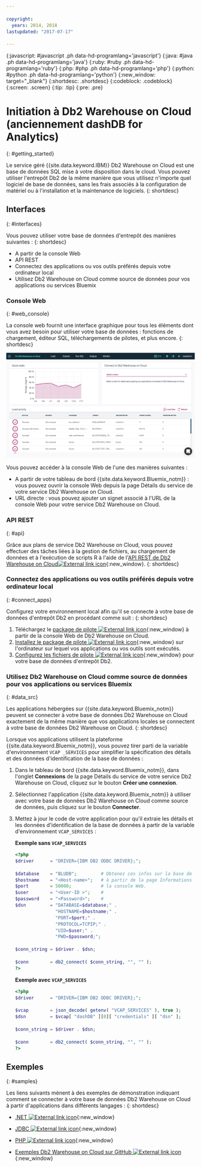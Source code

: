 ```yaml
---

copyright:
  years: 2014, 2018
lastupdated: "2017-07-17"

---
```


<!-- Attribute definitions --> 
{:javascript: #javascript .ph data-hd-programlang='javascript'}
{:java: #java .ph data-hd-programlang='java'}
{:ruby: #ruby .ph data-hd-programlang='ruby'}
{:php: #php .ph data-hd-programlang='php'}
{:python: #python .ph data-hd-programlang='python'}
{:new_window: target="_blank"}
{:shortdesc: .shortdesc}
{:codeblock: .codeblock}
{:screen: .screen}
{:tip: .tip}
{:pre: .pre}

# Initiation à Db2 Warehouse on Cloud (anciennement dashDB for Analytics)
{: #getting_started}

Le service géré {{site.data.keyword.IBM}} Db2 Warehouse on Cloud est une base de données SQL mise à votre disposition dans le cloud. Vous pouvez utiliser l'entrepôt Db2 de la même manière que vous utilisez n'importe quel logiciel de base de données, sans les frais associés à la configuration de matériel ou à l'installation et la maintenance de logiciels.
{: shortdesc}

## Interfaces
{: #interfaces}

Vous pouvez utiliser votre base de données d'entrepôt des manières suivantes :
{: shortdesc}

   * A partir de la console Web
   * API REST
   * Connectez des applications ou vos outils préférés depuis votre ordinateur local
   * Utilisez Db2 Warehouse on Cloud comme source de données pour vos applications ou services Bluemix

### Console Web
{: #web_console}

La console web fournit une interface graphique pour tous les éléments dont vous avez besoin pour utiliser votre base de données : fonctions de chargement, éditeur SQL, téléchargements de pilotes, et plus encore.
{: shortdesc}

![Affichez la page du tableau de bord de la console Web](images/console_v2.png)

<!-- Click the link to take a tour of the {{site.data.keyword.dashdbshort_notm}} for Analytics web console: [General tour ![External link icon](../../icons/launch-glyph.svg "External link icon")](http://ibm.biz/dashdb-general-quick-tour){:new_window}. -->

Vous pouvez accéder à la console Web de l'une des manières suivantes : 
   * A partir de votre tableau de bord {{site.data.keyword.Bluemix_notm}} : vous pouvez ouvrir la console Web depuis la page Détails du service de votre service Db2 Warehouse on Cloud.
   * URL directe : vous pouvez ajouter un signet associé à l'URL de la console Web pour votre service Db2 Warehouse on Cloud.

### API REST
{: #api}

Grâce aux plans de service Db2 Warehouse on Cloud, vous pouvez effectuer des tâches liées à la gestion de fichiers, au chargement de données et à l'exécution de scripts R à l'aide de l'[API REST de Db2 Warehouse on Cloud![External link icon](../../icons/launch-glyph.svg "External link icon")](http://ibm.biz/dashdb-api){:new_window}.
{: shortdesc}

### Connectez des applications ou vos outils préférés depuis votre ordinateur local
{: #connect_apps}

Configurez votre environnement local afin qu'il se connecte à votre base de données d'entrepôt Db2 en procédant comme suit :
{: shortdesc}

1. Téléchargez le [package de pilote ![External link icon](../../icons/launch-glyph.svg "External link icon")](https://www.ibm.com/support/knowledgecenter/SS6NHC/com.ibm.swg.im.dashdb.doc/connecting/connect_driver_package.html){:new_window} à partir de la console Web de Db2 Warehouse on Cloud.
2. [Installez le package de pilote ![External link icon](../../icons/launch-glyph.svg "External link icon")](https://www.ibm.com/support/knowledgecenter/SS6NHC/com.ibm.swg.im.dashdb.doc/connecting/connect_driver_package_install.html){:new_window} sur l'ordinateur sur lequel vos applications ou vos outils sont exécutés.
3. [Configurez les fichiers de pilote ![External link icon](../../icons/launch-glyph.svg "External link icon")](https://www.ibm.com/support/knowledgecenter/en/SS6NHC/com.ibm.swg.im.dashdb.doc/connecting/connect_driver_package_config.html){:new_window} pour votre base de données d'entrepôt Db2. 

### Utilisez Db2 Warehouse on Cloud comme source de données pour vos applications ou services Bluemix
{: #data_src}

Les applications hébergées sur {{site.data.keyword.Bluemix_notm}} peuvent se connecter à votre base de données Db2 Warehouse on Cloud exactement de la même manière que vos applications locales se connectent à votre base de données Db2 Warehouse on Cloud.
{: shortdesc}

Lorsque vos applications utilisent la plateforme {{site.data.keyword.Bluemix_notm}}, vous pouvez tirer parti de la variable d'environnement `VCAP _SERVICES` pour simplifier la spécification des détails et des données d'identification de la base de données :
1. Dans le tableau de bord {{site.data.keyword.Bluemix_notm}}, dans l'onglet **Connexions** de la page Détails du service de votre service Db2 Warehouse on Cloud, cliquez sur le bouton **Créer une connexion**.
2. Sélectionnez l'application {{site.data.keyword.Bluemix_notm}} à utiliser avec votre base de données Db2 Warehouse on Cloud comme source de données, puis cliquez sur le bouton **Connecter**.
3. Mettez à jour le code de votre application pour qu'il extraie les détails et les données d'identification de la base de données à partir de la variable d'environnement `VCAP_SERVICES` :

    **Exemple sans `VCAP_SERVICES`**

    ```php
    <?php
    $driver      = "DRIVER={IBM DB2 ODBC DRIVER};";

    $database    = "BLUDB";         # Obtenez ces infos sur la base de données
    $hostname    = "<Host-name>";   # à partir de la page Informations de connexion
    $port        = 50000;           # la console Web.
    $user        = "<User-ID >";    #
    $password    = "<Password>";    #
    $dsn         = "DATABASE=$database;" .
                   "HOSTNAME=$hostname;" .
                   "PORT=$port;" .
                   "PROTOCOL=TCPIP;" .
                   "UID=$user;" .
                   "PWD=$password;";

    $conn_string = $driver . $dsn;

    $conn        = db2_connect( $conn_string, "", "" );
    ?>
    ```

    **Exemple avec `VCAP_SERVICES`**

    ```php
    <?php
    $driver      = "DRIVER={IBM DB2 ODBC DRIVER};";

    $vcap        = json_decode( getenv( "VCAP_SERVICES" ), true );
    $dsn         = $vcap[ "dashDB" ][0][ "credentials" ][ "dsn" ];

    $conn_string = $driver . $dsn;
                                   
    $conn        = db2_connect( $conn_string, "", "" );
    ?>
    ```

## Exemples
{: #samples}

Les liens suivants mènent à des exemples de démonstration indiquant comment se connecter à votre base de données Db2 Warehouse on Cloud à partir d'applications dans différents langages :
{: shortdesc}

   * [.NET ![External link icon](../../icons/launch-glyph.svg "External link icon")](https://www.ibm.com/support/knowledgecenter/SS6NHC/com.ibm.swg.im.dashdb.doc/connecting/connect_connecting__net_applications.html){:new_window}
<!-- * [JAVA ![External link icon](../../icons/launch-glyph.svg "External link icon")](https://www.ibm.com/support/knowledgecenter/SS6NHC/com.ibm.swg.im.dashdb.doc/connecting/connect_connecting_java.html){:new_window} -->
   * [JDBC ![External link icon](../../icons/launch-glyph.svg "External link icon")](https://www.ibm.com/support/knowledgecenter/SS6NHC/com.ibm.swg.im.dashdb.doc/connecting/connect_connecting_jdbc_applications.html){:new_window}
<!-- * [Node.js ![External link icon](../../icons/launch-glyph.svg "External link icon")](https://www.ibm.com/support/knowledgecenter/SS6NHC/com.ibm.swg.im.dashdb.doc/connecting/connect_connecting_nodejs.html){:new_window} -->
   * [PHP ![External link icon](../../icons/launch-glyph.svg "External link icon")](https://www.ibm.com/support/knowledgecenter/SS6NHC/com.ibm.swg.im.dashdb.doc/connecting/connect_connecting_php.html){:new_window}
<!-- * [Python ![External link icon](../../icons/launch-glyph.svg "External link icon")](https://www.ibm.com/support/knowledgecenter/SS6NHC/com.ibm.swg.im.dashdb.doc/connecting/connect_connecting_python.html){:new_window} -->
   * [Exemples Db2 Warehouse on Cloud sur GitHub ![External link icon](../../icons/launch-glyph.svg "External link icon")](https://github.com/IBM-Bluemix/dashdb-nodejs-helloworld){:new_window}


